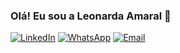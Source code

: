 ### Olá! Eu sou a Leonarda Amaral 👋
[![LinkedIn](https://img.shields.io/badge/LinkedIn-0077B5?style=for-the-badge&logo=linkedin&logoColor=white)](https://www.linkedin.com/in/leonardaamaral)
[![WhatsApp](https://img.shields.io/badge/WhatsApp-25D366?style=for-the-badge&logo=whatsapp&logoColor=white)](https://contate.me/leonardaamaral)
[![Email](https://img.shields.io/badge/Gmail-D14836?style=for-the-badge&logo=gmail&logoColor=white)](mailto:leonardaamaral@ucl.br?subject=&body=)

